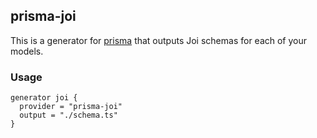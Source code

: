 ## prisma-joi

This is a generator for [prisma]() that outputs Joi schemas for each of your models.


### Usage

```prisma
generator joi {
  provider = "prisma-joi"
  output = "./schema.ts"
}
```
